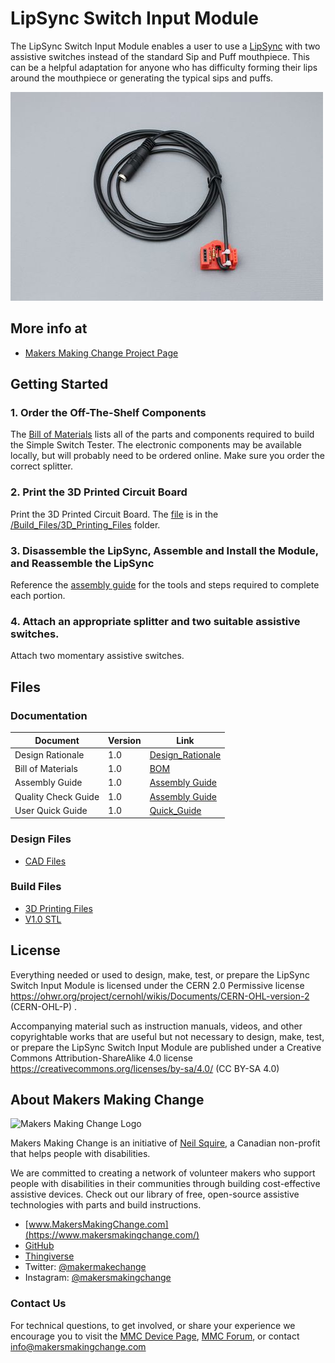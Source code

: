 # LipSync Switch Input Module


The LipSync Switch Input Module enables a user to use a [LipSync](https://www.makersmakingchange.com/project/lipsync/) with two assistive switches instead of the standard Sip and Puff mouthpiece. This can be a helpful adaptation for anyone who has difficulty forming their lips around the mouthpiece or generating the typical sips and puffs.

![LipSync Switch Input Module](Photos/Switch_Input_Module.jpg)


## More info at
  - [Makers Making Change Project Page](https://www.makersmakingchange.com/project/lipsync-switch-input-module/)


## Getting Started

### 1. Order the Off-The-Shelf Components

The [Bill of Materials](/Documentation/Switch_Input_Module_BOM_v1.0.xlsx) lists all of the parts and components required to build the Simple Switch Tester. The electronic components may be available locally, but will probably need to be ordered online. Make sure you order the correct splitter.


### 2. Print the 3D Printed Circuit Board

Print the 3D Printed Circuit Board. The [file](/Build_Files/3D_Printing_Files/Switch_Input_3DPCB.stl) is in the [/Build_Files/3D_Printing_Files](/Build_Files/3D_Printing/) folder.


### 3. Disassemble the LipSync, Assemble and Install the Module, and Reassemble the LipSync 

Reference the [assembly guide](/Documentation/Switch_Input_Module_Assembly_Guide_v1.0.pdf) for the tools and steps required to complete each portion.

### 4. Attach an appropriate splitter and two suitable assistive switches.

Attach two momentary assistive switches.

## Files

### Documentation
| Document             | Version | Link                                                                                  |
|----------------------|---------|---------------------------------------------------------------------------------------|
| Design Rationale     | 1.0     | [Design_Rationale](/Documentation/Switch_Input_Module_Design_Rationale_v1.0.pdf) |
| Bill of Materials    | 1.0     | [BOM](/Documentation/Switch_Input_Module_BOM_v1.0.xlsx)                          |
| Assembly Guide       | 1.0     | [Assembly Guide](/Documentation/Switch_Input_Module_Assembly_Guide_v1.0.pdf)       |
| Quality Check Guide  | 1.0     | [Assembly Guide](/Documentation/Switch_Input_Module_Quality_Check_Guide_v1.0.pdf)       |
| User Quick Guide     | 1.0     | [Quick_Guide](/Documentation/Switch_Input_Module_User_Quick_Guide_v1.0.pdf)           |

### Design Files
 - [CAD Files](/Design_Files)

### Build Files
 - [3D Printing Files](/Build_Files/3D_Printing)
 - [V1.0 STL](/Build_Files/3D_Printing_Files/Switch_Input_3DPCB.stl)

## License

Everything needed or used to design, make, test, or prepare the LipSync Switch Input Module is licensed under the CERN 2.0 Permissive license <https://ohwr.org/project/cernohl/wikis/Documents/CERN-OHL-version-2> (CERN-OHL-P) .

Accompanying material such as instruction manuals, videos, and other copyrightable works that are useful but not necessary to design, make, test, or prepare the LipSync Switch Input Module are published under a Creative Commons Attribution-ShareAlike 4.0 license <https://creativecommons.org/licenses/by-sa/4.0/> (CC BY-SA 4.0)


## About Makers Making Change
<img src="https://www.makersmakingchange.com/wp-content/uploads/logo/mmc_logo.svg" width="500" alt="Makers Making Change Logo">

Makers Making Change is an initiative of [Neil Squire](https://www.neilsquire.ca/), a Canadian non-profit that helps people with disabilities.

We are committed to creating a network of volunteer makers who support people with disabilities in their communities through building cost-effective assistive devices. Check out our library of free, open-source assistive technologies with parts and build instructions.

 - [www.MakersMakingChange.com](https://www.makersmakingchange.com/)
 - [GitHub](https://github.com/makersmakingchange)
 - [Thingiverse](https://www.thingiverse.com/makersmakingchange/about)
 - Twitter: [@makermakechange](https://twitter.com/makermakechange)
 - Instagram: [@makersmakingchange](https://www.instagram.com/makersmakingchange)

### Contact Us

For technical questions, to get involved, or share your experience we encourage you to visit the [MMC Device Page]( https://www.makersmakingchange.com/project), [MMC Forum](https://makersmakingchange.com/forum/), or contact info@makersmakingchange.com
